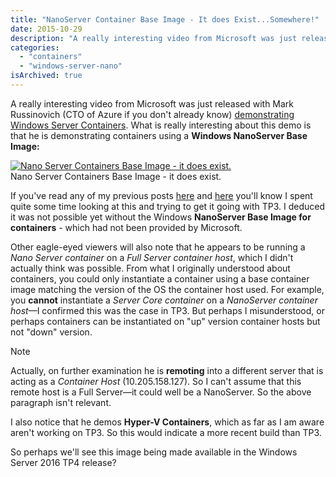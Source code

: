 ```yaml
---
title: "NanoServer Container Base Image - It does Exist...Somewhere!"
date: 2015-10-29
description: "A really interesting video from Microsoft was just released with Mark Russinovich (CTO of Azure if you don't already know) demonstrating Windows Server Containers."
categories:
  - "containers"
  - "windows-server-nano"
isArchived: true
---
```


A really interesting video from Microsoft was just released with Mark Russinovich (CTO of Azure if you don't already know) [demonstrating Windows Server Containers](https://youtu.be/YoA_MMlGPRc). What is really interesting about this demo is that he is demonstrating containers using a **Windows NanoServer Base Image:**

[![Nano Server Containers Base Image - it does exist.](/assets/images/screenshots/ss_video_nanoservercontainers.png)](/assets/images/screenshots/ss_video_nanoservercontainers.png)  
Nano Server Containers Base Image - it does exist.

If you've read any of my previous posts [here](https://dscottraynsford.wordpress.com/2015/08/26/how-to-use-containers-on-windows-nano-server/) and [here](https://dscottraynsford.wordpress.com/2015/08/27/docker-and-containers-on-nano-server-continued/) you'll know I spent quite some time looking at this and trying to get it going with TP3. I deduced it was not possible yet without the Windows **NanoServer Base Image for containers** - which had not been provided by Microsoft.

Other eagle-eyed viewers will also note that he appears to be running a _Nano Server container_ on a _Full Server container host_, which I didn't actually think was possible. From what I originally understood about containers, you could only instantiate a container using a base container image matching the version of the OS the container host used. For example, you **cannot** instantiate a _Server Core container_ on a _NanoServer container host_—I confirmed this was the case in TP3. But perhaps I misunderstood, or perhaps containers can be instantiated on "up" version container hosts but not "down" version.

> [!NOTE]
> Actually, on further examination he is **remoting** into a different server that is acting as a _Container Host_ (10.205.158.127). So I can't assume that this remote host is a Full Server—it could well be a NanoServer. So the above paragraph isn't relevant.

I also notice that he demos **Hyper-V Containers**, which as far as I am aware aren't working on TP3. So this would indicate a more recent build than TP3.

So perhaps we'll see this image being made available in the Windows Server 2016 TP4 release?

